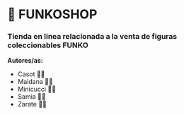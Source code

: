 # 🚀 FUNKOSHOP
### Tienda en linea relacionada a la venta de figuras coleccionables FUNKO

__Autores/as:__
- Casot 👩‍💻
- Maidana 👨‍💻
- Minicucci 👨‍💻
- Samia 👨‍💻
- Zarate 👩‍💻
